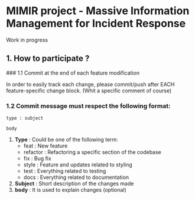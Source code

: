 # MIMIR project - Massive Information Management for Incident Response

Work in progress

## 1. How to participate ?

### 1.1 Commit at the end of each feature modification

In order to easily track each change, please commit/push after EACH feature-specific change block. (Whit a specific comment of course)

### 1.2 Commit message must respect the following format:

```
type : subject

body
```
1. **Type** : Could be one of the following term:
      * feat : New feature
      * refactor : Refactoring a specific section of the codebase
      * fix : Bug fix
      * style : Feature and updates related to styling
      * test : Everything related to testing
      * docs : Everything related to documentation
2. **Subject** : Short description of the changes made 
3. **body** : It is used to explain changes (optional)